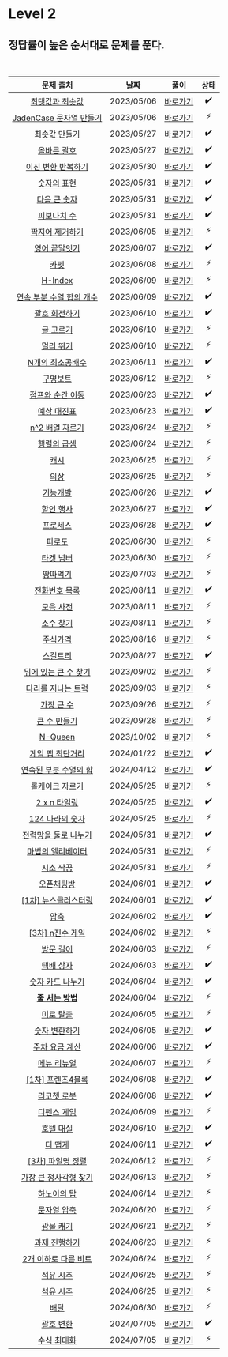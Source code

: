 # Level 2

## 정답률이 높은 순서대로 문제를 푼다.

<br>

|                                          문제 출처                                           |    날짜    |          풀이           | 상태 |
| :------------------------------------------------------------------------------------------: | :--------: | :---------------------: | :--: |
|      [최댓값과 최솟값](https://school.programmers.co.kr/learn/courses/30/lessons/12939)      | 2023/05/06 | [바로가기](./12939.js)  |  ✔️  |
|  [JadenCase 문자열 만들기](https://school.programmers.co.kr/learn/courses/30/lessons/12951)  | 2023/05/06 | [바로가기](./12951.js)  |  ⚡  |
|       [최솟값 만들기](https://school.programmers.co.kr/learn/courses/30/lessons/12941)       | 2023/05/27 | [바로가기](./12941.js)  |  ✔️  |
|        [올바른 괄호](https://school.programmers.co.kr/learn/courses/30/lessons/12909)        | 2023/05/27 | [바로가기](./12909.js)  |  ✔️  |
|    [이진 변환 반복하기](https://school.programmers.co.kr/learn/courses/30/lessons/70129)     | 2023/05/30 | [바로가기](./70129.js)  |  ✔️  |
|        [숫자의 표현](https://school.programmers.co.kr/learn/courses/30/lessons/12924)        | 2023/05/31 | [바로가기](./12924.js)  |  ✔️  |
|       [다음 큰 숫자](https://school.programmers.co.kr/learn/courses/30/lessons/12911)        | 2023/05/31 | [바로가기](./12911.js)  |  ✔️  |
|        [피보나치 수](https://school.programmers.co.kr/learn/courses/30/lessons/12945)        | 2023/05/31 | [바로가기](./12945.js)  |  ✔️  |
|      [짝지어 제거하기](https://school.programmers.co.kr/learn/courses/30/lessons/12973)      | 2023/06/05 | [바로가기](./12973.js)  |  ⚡  |
|       [영어 끝말잇기](https://school.programmers.co.kr/learn/courses/30/lessons/12981)       | 2023/06/07 | [바로가기](./12981.js)  |  ✔️  |
|           [카펫](https://school.programmers.co.kr/learn/courses/30/lessons/42842)            | 2023/06/08 | [바로가기](./42842.js)  |  ⚡  |
|          [H-Index](https://school.programmers.co.kr/learn/courses/30/lessons/42747)          | 2023/06/09 | [바로가기](./42747.js)  |  ⚡  |
| [연속 부분 수열 합의 개수](https://school.programmers.co.kr/learn/courses/30/lessons/131701) | 2023/06/09 | [바로가기](./131701.js) |  ✔️  |
|       [괄호 회전하기](https://school.programmers.co.kr/learn/courses/30/lessons/76502)       | 2023/06/10 | [바로가기](./76502.js)  |  ✔️  |
|        [귤 고르기](https://school.programmers.co.kr/learn/courses/30/lessons/138476)         | 2023/06/10 | [바로가기](./138476.js) |  ⚡  |
|         [멀리 뛰기](https://school.programmers.co.kr/learn/courses/30/lessons/12914)         | 2023/06/10 | [바로가기](./12914.js)  |  ⚡  |
|     [N개의 최소공배수](https://school.programmers.co.kr/learn/courses/30/lessons/12953)      | 2023/06/11 | [바로가기](./12953.js)  |  ✔️  |
|         [구명보트](https://school.programmers.co.kr/learn/courses/30/lessons/42885)          | 2023/06/12 | [바로가기](./42885.js)  |  ⚡  |
|     [점프와 순간 이동](https://school.programmers.co.kr/learn/courses/30/lessons/12980)      | 2023/06/23 | [바로가기](./12980.js)  |  ✔️  |
|        [예상 대진표](https://school.programmers.co.kr/learn/courses/30/lessons/12985)        | 2023/06/23 | [바로가기](./12985.js)  |  ✔️  |
|      [n^2 배열 자르기](https://school.programmers.co.kr/learn/courses/30/lessons/87390)      | 2023/06/24 | [바로가기](./87390.js)  |  ⚡  |
|        [행렬의 곱셈](https://school.programmers.co.kr/learn/courses/30/lessons/12949)        | 2023/06/24 | [바로가기](./12949.js)  |  ⚡  |
|           [캐시](https://school.programmers.co.kr/learn/courses/30/lessons/17680)            | 2023/06/25 | [바로가기](./17680.js)  |  ⚡  |
|           [의상](https://school.programmers.co.kr/learn/courses/30/lessons/42578)            | 2023/06/25 | [바로가기](./42578.js)  |  ⚡  |
|         [기능개발](https://school.programmers.co.kr/learn/courses/30/lessons/42586)          | 2023/06/26 | [바로가기](./42586.js)  |  ✔️  |
|        [할인 행사](https://school.programmers.co.kr/learn/courses/30/lessons/131127)         | 2023/06/27 | [바로가기](./131127.js) |  ✔️  |
|         [프로세스](https://school.programmers.co.kr/learn/courses/30/lessons/42587)          | 2023/06/28 | [바로가기](./42587.js)  |  ✔️  |
|          [피로도](https://school.programmers.co.kr/learn/courses/30/lessons/87946)           | 2023/06/30 | [바로가기](./87946.js)  |  ⚡  |
|         [타겟 넘버](https://school.programmers.co.kr/learn/courses/30/lessons/43165)         | 2023/06/30 | [바로가기](./43165.js)  |  ⚡  |
|         [땅따먹기](https://school.programmers.co.kr/learn/courses/30/lessons/12913)          | 2023/07/03 | [바로가기](./12913.js)  |  ⚡  |
|       [전화번호 목록](https://school.programmers.co.kr/learn/courses/30/lessons/42577)       | 2023/08/11 | [바로가기](./42577.js)  |  ✔️  |
|         [모음 사전](https://school.programmers.co.kr/learn/courses/30/lessons/84512)         | 2023/08/11 | [바로가기](./84512.js)  |  ⚡  |
|         [소수 찾기](https://school.programmers.co.kr/learn/courses/30/lessons/42839)         | 2023/08/11 | [바로가기](./42839.js)  |  ⚡  |
|         [주식가격](https://school.programmers.co.kr/learn/courses/30/lessons/42584)          | 2023/08/16 | [바로가기](./42584.js)  |  ⚡  |
|         [스킬트리](https://school.programmers.co.kr/learn/courses/30/lessons/49993)          | 2023/08/27 | [바로가기](./49993.js)  |  ✔️  |
|   [뒤에 있는 큰 수 찾기](https://school.programmers.co.kr/learn/courses/30/lessons/154539)   | 2023/09/02 | [바로가기](./154539.js) |  ⚡  |
|    [다리를 지나는 트럭](https://school.programmers.co.kr/learn/courses/30/lessons/42583)     | 2023/09/03 | [바로가기](./42583.js)  |  ⚡  |
|        [가장 큰 수](https://school.programmers.co.kr/learn/courses/30/lessons/42746)         | 2023/09/26 | [바로가기](./42746.js)  |  ⚡  |
|       [큰 수 만들기](https://school.programmers.co.kr/learn/courses/30/lessons/42883)        | 2023/09/28 | [바로가기](./42883.js)  |  ⚡  |
|          [N-Queen](https://school.programmers.co.kr/learn/courses/30/lessons/12952)          | 2023/10/02 | [바로가기](./12952.js)  |  ⚡  |
|      [게임 맵 최단거리](https://school.programmers.co.kr/learn/courses/30/lessons/1844)      | 2024/01/22 |  [바로가기](./1844.js)  |  ✔️  |
|  [연속된 부분 수열의 합](https://school.programmers.co.kr/learn/courses/30/lessons/178870)   | 2024/04/12 | [바로가기](./178870.js) |  ✔️  |
|     [롤케이크 자르기](https://school.programmers.co.kr/learn/courses/30/lessons/132265)      | 2024/05/25 | [바로가기](./132265.js) |  ⚡  |
|       [2 x n 타일링](https://school.programmers.co.kr/learn/courses/30/lessons/12900)        | 2024/05/25 | [바로가기](./12900.js)  |  ✔️  |
|      [124 나라의 숫자](https://school.programmers.co.kr/learn/courses/30/lessons/12899)      | 2024/05/25 | [바로가기](./12899.js)  |  ⚡  |
|   [전력망을 둘로 나누기](https://school.programmers.co.kr/learn/courses/30/lessons/86971)    | 2024/05/31 | [바로가기](./86971.js)  |  ✔️  |
|    [마법의 엘리베이터](https://school.programmers.co.kr/learn/courses/30/lessons/148653)     | 2024/05/31 | [바로가기](./148653.js) |  ⚡  |
|        [시소 짝꿍](https://school.programmers.co.kr/learn/courses/30/lessons/152996)         | 2024/05/31 | [바로가기](./152996.js) |  ⚡  |
|        [오픈채팅방](https://school.programmers.co.kr/learn/courses/30/lessons/42888)         | 2024/06/01 | [바로가기](./42888.js)  |  ✔️  |
|   [[1차] 뉴스클러스터링](https://school.programmers.co.kr/learn/courses/30/lessons/17677)    | 2024/06/01 | [바로가기](./17677.js)  |  ✔️  |
|           [압축](https://school.programmers.co.kr/learn/courses/30/lessons/17684)            | 2024/06/02 | [바로가기](./17684.js)  |  ✔️  |
|     [[3차] n진수 게임](https://school.programmers.co.kr/learn/courses/30/lessons/17687)      | 2024/06/02 | [바로가기](./17687.js)  |  ⚡  |
|         [방문 길이](https://school.programmers.co.kr/learn/courses/30/lessons/49994)         | 2024/06/03 | [바로가기](./49994.js)  |  ⚡  |
|        [택배 상자](https://school.programmers.co.kr/learn/courses/30/lessons/131704)         | 2024/06/03 | [바로가기](./131704.js) |  ✔️  |
|     [숫자 카드 나누기](https://school.programmers.co.kr/learn/courses/30/lessons/135807)     | 2024/06/04 | [바로가기](./135807.js) |  ✔️  |
|     [**줄 서는 방법**](https://school.programmers.co.kr/learn/courses/30/lessons/12936)      | 2024/06/04 | [바로가기](./12936.js)  |  ⚡  |
|        [미로 탈출 ](https://school.programmers.co.kr/learn/courses/30/lessons/159993)        | 2024/06/05 | [바로가기](./159993.js) |  ⚡  |
|      [숫자 변환하기 ](https://school.programmers.co.kr/learn/courses/30/lessons/154538)      | 2024/06/05 | [바로가기](./154538.js) |  ✔️  |
|      [주차 요금 계산 ](https://school.programmers.co.kr/learn/courses/30/lessons/92341)      | 2024/06/06 | [바로가기](./92341.js)  |  ✔️  |
|       [메뉴 리뉴얼 ](https://school.programmers.co.kr/learn/courses/30/lessons/72411)        | 2024/06/07 | [바로가기](./72411.js)  |  ⚡  |
|    [[1차] 프렌즈4블록 ](https://school.programmers.co.kr/learn/courses/30/lessons/17679)     | 2024/06/08 | [바로가기](./17679.js)  |  ✔️  |
|       [리코쳇 로봇 ](https://school.programmers.co.kr/learn/courses/30/lessons/169199)       | 2024/06/08 | [바로가기](./169199.js) |  ✔️  |
|       [디펜스 게임 ](https://school.programmers.co.kr/learn/courses/30/lessons/142085)       | 2024/06/09 | [바로가기](./142085.js) |  ⚡  |
|        [호텔 대실 ](https://school.programmers.co.kr/learn/courses/30/lessons/155651)        | 2024/06/10 | [바로가기](./155651.js) |  ✔️  |
|         [더 맵게 ](https://school.programmers.co.kr/learn/courses/30/lessons/42626)          | 2024/06/11 | [바로가기](./42626.js)  |  ✔️  |
|    [[3차] 파일명 정렬 ](https://school.programmers.co.kr/learn/courses/30/lessons/17686)     | 2024/06/12 | [바로가기](./17686.js)  |  ⚡  |
|  [가장 큰 정사각형 찾기 ](https://school.programmers.co.kr/learn/courses/30/lessons/12905)   | 2024/06/13 | [바로가기](./12905.js)  |  ⚡  |
|       [하노이의 탑 ](https://school.programmers.co.kr/learn/courses/30/lessons/12946)        | 2024/06/14 | [바로가기](./12946.js)  |  ⚡  |
|       [문자열 압축 ](https://school.programmers.co.kr/learn/courses/30/lessons/60057)        | 2024/06/20 | [바로가기](./60057.js)  |  ⚡  |
|        [광물 캐기 ](https://school.programmers.co.kr/learn/courses/30/lessons/172927)        | 2024/06/21 | [바로가기](./172927.js) |  ⚡  |
|      [과제 진행하기 ](https://school.programmers.co.kr/learn/courses/30/lessons/176962)      | 2024/06/23 | [바로가기](./176962.js) |  ⚡  |
|   [2개 이하로 다른 비트 ](https://school.programmers.co.kr/learn/courses/30/lessons/77885)   | 2024/06/24 | [바로가기](./77885.js)  |  ⚡  |
|        [석유 시추 ](https://school.programmers.co.kr/learn/courses/30/lessons/250136)        | 2024/06/25 | [바로가기](./250136.js) |  ⚡  |
|        [석유 시추 ](https://school.programmers.co.kr/learn/courses/30/lessons/250136)        | 2024/06/25 | [바로가기](./250136.js) |  ⚡  |
|           [배달 ](https://school.programmers.co.kr/learn/courses/30/lessons/12978)           | 2024/06/30 | [바로가기](./12978.js)  |  ⚡  |
|        [괄호 변환 ](https://school.programmers.co.kr/learn/courses/30/lessons/60058)         | 2024/07/05 | [바로가기](./60058.js)  |  ✔️  |
|       [수식 최대화 ](https://school.programmers.co.kr/learn/courses/30/lessons/67257)        | 2024/07/05 | [바로가기](./67257.js)  |  ⚡  |
